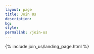 ```yaml
---
layout: page
title: Join Us
description:
bg:
style:
permalink: /join-us
---
```


{% include join_us/landing_page.html %}
